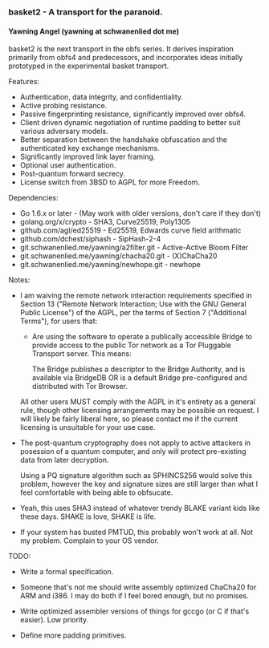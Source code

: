 ### basket2 - A transport for the paranoid.
#### Yawning Angel (yawning at schwanenlied dot me)

basket2 is the next transport in the obfs series.  It derives inspiration
primarily from obfs4 and predecessors, and incorporates ideas initially
prototyped in the experimental basket transport.

Features:

 * Authentication, data integrity, and confidentiality.
 * Active probing resistance.
 * Passive fingerprinting resistance, significantly improved over obfs4.
 * Client driven dynamic negotiation of runtime padding to better suit various
   adversary models.
 * Better separation between the handshake obfuscation and the authenticated
   key exchange mechanisms.
 * Significantly improved link layer framing.
 * Optional user authentication.
 * Post-quantum forward secrecy.
 * License switch from 3BSD to AGPL for more Freedom.

Dependencies:

 * Go 1.6.x or later - (May work with older versions, don't care if they don't)
 * golang.org/x/crypto - SHA3, Curve25519, Poly1305
 * github.com/agl/ed25519 - Ed25519, Edwards curve field arithmatic
 * github.com/dchest/siphash - SipHash-2-4
 * git.schwanenlied.me/yawning/a2filter.git - Active-Active Bloom Filter
 * git.schwanenlied.me/yawning/chacha20.git - (X)ChaCha20
 * git.schwanenlied.me/yawning/newhope.git - newhope

Notes:

 * I am waiving the remote network interaction requirements specified in
   Section 13 ("Remote Network Interaction; Use with the GNU General Public
   License") of the AGPL, per the terms of Section 7 ("Additional Terms"),
   for users that:

    * Are using the software to operate a publically accessible Bridge to
      provide access to the public Tor network as a Tor Pluggable Transport
      server.  This means:

        The Bridge publishes a descriptor to the Bridge Authority, and is
        available via BridgeDB OR is a default Bridge pre-configured and
        distributed with Tor Browser.

   All other users MUST comply with the AGPL in it's entirety as a general
   rule, though other licensing arrangements may be possible on request.
   I will likely be fairly liberal here, so please contact me if the
   current licensing is unsuitable for your use case.

 * The post-quantum cryptography does not apply to active attackers in
   posession of a quantum computer, and only will protect pre-existing data
   from later decryption.

   Using a PQ signature algorithm such as SPHINCS256 would solve this
   problem, however the key and signature sizes are still larger than what
   I feel comfortable with being able to obfsucate.

 * Yeah, this uses SHA3 instead of whatever trendy BLAKE variant kids like
   these days.  SHAKE is love, SHAKE is life.

 * If your system has busted PMTUD, this probably won't work at all.  Not my
   problem.  Complain to your OS vendor.

TODO:

 * Write a formal specification.

 * Someone that's not me should write assembly optimized ChaCha20 for ARM and
   i386.  I may do both if I feel bored enough, but no promises.

 * Write optimized assembler versions of things for gccgo (or C if that's
   easier).  Low priority.

 * Define more padding primitives.

